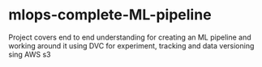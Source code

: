# mlops-complete-ML-pipeline
Project covers end to end understanding for creating an ML pipeline and working around it using DVC for experiment, tracking and data versioning sing AWS s3
